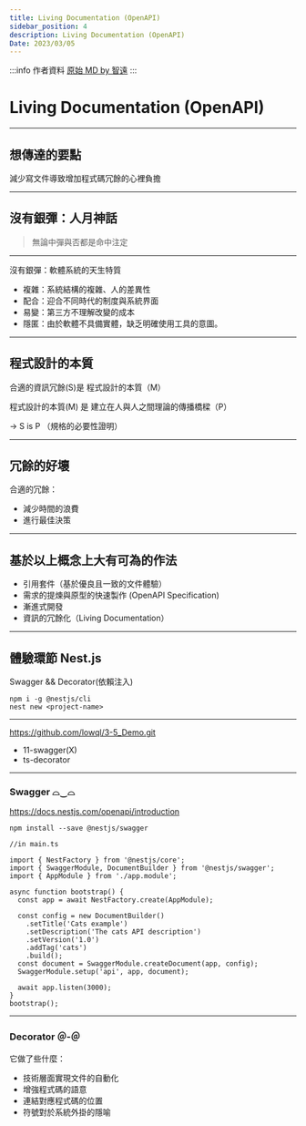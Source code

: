 ```yaml
---
title: Living Documentation (OpenAPI)
sidebar_position: 4
description: Living Documentation (OpenAPI)
Date: 2023/03/05
---
```


:::info 作者資料
[原始 MD by 智遠](https://hackmd.io/@SSu0I1JSQLWpYhA1iVAKZg/H1Irjt-yn#/)
:::


# Living Documentation (OpenAPI)

---

## 想傳達的要點

減少寫文件導致增加程式碼冗餘的心裡負擔

---

## 沒有銀彈：人月神話

> 無論中彈與否都是命中注定

---

沒有銀彈：軟體系統的天生特質
- 複雜：系統結構的複雜、人的差異性 
- 配合：迎合不同時代的制度與系統界面
- 易變：第三方不理解改變的成本 
- 隱匿：由於軟體不具備實體，缺乏明確使用工具的意圖。 

---

## 程式設計的本質

合適的資訊冗餘(S)是 程式設計的本質（M）

程式設計的本質(M) 是 建立在人與人之間理論的傳播橋樑（P）

-> S is P （規格的必要性證明）

---

## 冗餘的好壞

合適的冗餘：
- 減少時間的浪費
- 進行最佳決策


---

## 基於以上概念上大有可為的作法

- 引用套件（基於優良且一致的文件體驗）
- 需求的提煉與原型的快速製作 (OpenAPI Specification)
- 漸進式開發 
- 資訊的冗餘化（Living Documentation）

---

## 體驗環節 Nest.js
Swagger && Decorator(依賴注入)

```bash=
npm i -g @nestjs/cli
nest new <project-name>
```
---

https://github.com/lowql/3-5_Demo.git
- 11-swagger(X)
- ts-decorator

---

### Swagger ⌓‿⌓
https://docs.nestjs.com/openapi/introduction

```bash=
npm install --save @nestjs/swagger
```
```ts=
//in main.ts

import { NestFactory } from '@nestjs/core';
import { SwaggerModule, DocumentBuilder } from '@nestjs/swagger';
import { AppModule } from './app.module';

async function bootstrap() {
  const app = await NestFactory.create(AppModule);

  const config = new DocumentBuilder()
    .setTitle('Cats example')
    .setDescription('The cats API description')
    .setVersion('1.0')
    .addTag('cats')
    .build();
  const document = SwaggerModule.createDocument(app, config);
  SwaggerModule.setup('api', app, document);

  await app.listen(3000);
}
bootstrap();

```

---

### Decorator ＠-＠

它做了些什麼：
- 技術層面實現文件的自動化
- 增強程式碼的語意
- 連結對應程式碼的位置
- 符號對於系統外掛的隱喻

